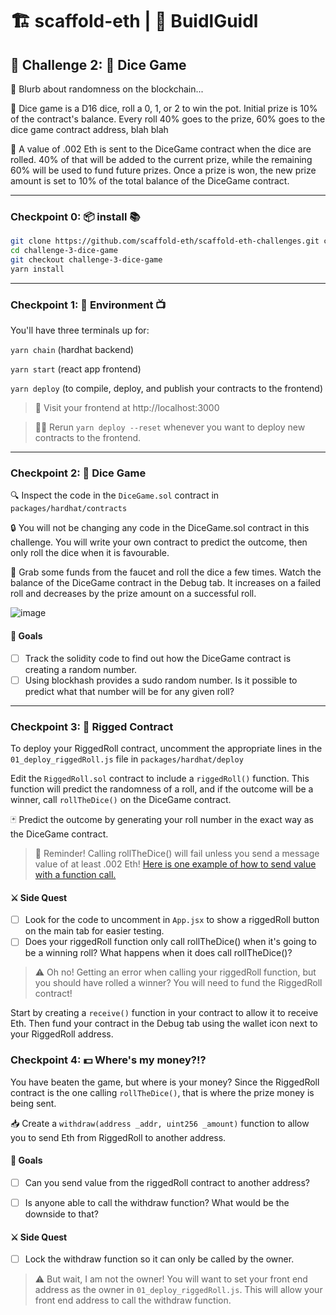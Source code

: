 # 🏗 scaffold-eth | 🏰 BuidlGuidl

## 🚩 Challenge 2: 🎲 Dice Game 

 🤖 Blurb about randomness on the blockchain...

 💬  Dice game is a D16 dice, roll a 0, 1, or 2 to win the pot.  Initial prize is 10% of the contract's balance.  Every roll 40% goes to the prize, 60% goes to the dice game contract address, blah blah

 🧨 A value of .002 Eth is sent to the DiceGame contract when the dice are rolled.  40% of that will be added to the current prize, while the remaining 60% will be used to fund future prizes.  Once a prize is won, the new prize amount is set to 10% of the total balance of the DiceGame contract. 

---

### Checkpoint 0: 📦 install 📚

```bash
git clone https://github.com/scaffold-eth/scaffold-eth-challenges.git challenge-3-dice-game
cd challenge-3-dice-game
git checkout challenge-3-dice-game
yarn install
```
---

### Checkpoint 1: 🔭 Environment 📺

You'll have three terminals up for:

`yarn chain` (hardhat backend)

`yarn start` (react app frontend)

`yarn deploy` (to compile, deploy, and publish your contracts to the frontend)

> 👀 Visit your frontend at http://localhost:3000

> 👩‍💻 Rerun `yarn deploy --reset` whenever you want to deploy new contracts to the frontend.

---

### Checkpoint 2: 🎲 Dice Game

 🔍 Inspect the code in the `DiceGame.sol` contract in `packages/hardhat/contracts`

 🔒  You will not be changing any code in the DiceGame.sol contract in this challenge.  You will write your own contract to predict the outcome, then only roll the dice when it is favourable.

 💸 Grab some funds from the faucet and roll the dice a few times.  Watch the balance of the DiceGame contract in the Debug tab.  It increases on a failed roll and decreases by the prize amount on a successful roll. 

![image](https://user-images.githubusercontent.com/12072395/168866845-bfc07d54-4722-44a8-ae07-544e001ceeaa.png)


#### 🥅 Goals

- [ ] Track the solidity code to find out how the DiceGame contract is creating a random number.
- [ ] Using blockhash provides a sudo random number.  Is it possible to predict what that number will be for any given roll?

---

### Checkpoint 3: 🔑 Rigged Contract

To deploy your RiggedRoll contract, uncomment the appropriate lines in the `01_deploy_riggedRoll.js` file in `packages/hardhat/deploy`

Edit the `RiggedRoll.sol` contract to include a `riggedRoll()` function. This function will predict the randomness of a roll, and if the outcome will be a winner, call `rollTheDice()` on the DiceGame contract.

 🃏 Predict the outcome by generating your roll number in the exact way as the DiceGame contract.

> 📣 Reminder!  Calling rollTheDice() will fail unless you send a message value of at least .002 Eth! [Here is one example of how to send value with a function call.](https://ethereum.stackexchange.com/questions/6665/call-contract-and-send-value-from-solidity)

#### ⚔️ Side Quest

- [ ] Look for the code to uncomment in `App.jsx` to show a riggedRoll button on the main tab for easier testing.
- [ ] Does your riggedRoll function only call rollTheDice() when it's going to be a winning roll?  What happens when it does call rollTheDice()?

> ⚠️ Oh no!  Getting an error when calling your riggedRoll function, but you should have rolled a winner?  You will need to fund the RiggedRoll contract!  

Start by creating a `receive()` function in your contract to allow it to receive Eth.  Then fund your contract in the Debug tab using the wallet icon next to your RiggedRoll address.

### Checkpoint 4: 💵 Where's my money?!?

You have beaten the game, but where is your money?  Since the RiggedRoll contract is the one calling `rollTheDice()`, that is where the prize money is being sent.  

📥 Create a `withdraw(address _addr, uint256 _amount)` function to allow you to send Eth from RiggedRoll to another address.

#### 🥅 Goals

- [ ] Can you send value from the riggedRoll contract to another address?
- [ ] Is anyone able to call the withdraw function?  What would be the downside to that?


#### ⚔️ Side Quest

- [ ] Lock the withdraw function so it can only be called by the owner.

> ⚠️ But wait, I am not the owner!  You will want to set your front end address as the owner in `01_deploy_riggedRoll.js`.  This will allow your front end address to call the withdraw function.




